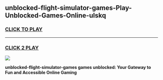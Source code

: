 
## unblocked-flight-simulator-games-Play-Unblocked-Games-Online-ulskq
<h3>
<a href="https://premium76.site?title=unblocked-flight-simulator-games&ref=25A">CLICK TO PLAY</a></h3>
<hr>

<h3>
<a href="https://premium76.site?title=unblocked-flight-simulator-games&ref=25A">CLICK 2 PLAY</a>
  
</h3>

<a href="https://premium76.site?title=unblocked-flight-simulator-games&ref=25A"><img src="https://clearcache.store/games.png"></a>


**unblocked-flight-simulator-games games unblocked: Your Gateway to Fun and Accessible Online Gaming**
